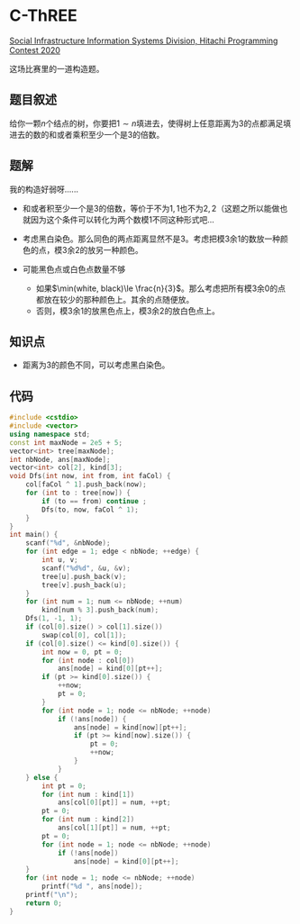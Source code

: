 # C-ThREE

[Social Infrastructure Information Systems Division, Hitachi Programming Contest 2020](https://atcoder.jp/contests/hitachi2020)

这场比赛里的一道构造题。

## 题目叙述

给你一颗$n$个结点的树，你要把$1\sim n$填进去，使得树上任意距离为$3$的点都满足填进去的数的和或者乘积至少一个是$3$的倍数。

## 题解

我的构造好弱呀......

+ 和或者积至少一个是$3$的倍数，等价于不为$1,1$也不为$2,2$（这题之所以能做也就因为这个条件可以转化为两个数模$1$不同这种形式吧...

+ 考虑黑白染色。那么同色的两点距离显然不是$3$。考虑把模$3$余$1$的数放一种颜色的点，模$3$余$2$的放另一种颜色。
+ 可能黑色点或白色点数量不够
  + 如果$\min(white, black)\le \frac{n}{3}$。那么考虑把所有模$3$余$0$的点都放在较少的那种颜色上。其余的点随便放。
  + 否则，模$3$余$1$的放黑色点上，模$3$余$2$的放白色点上。

## 知识点

+ 距离为$3$的颜色不同，可以考虑黑白染色。

## 代码

```cpp
#include <cstdio>
#include <vector>
using namespace std;
const int maxNode = 2e5 + 5;
vector<int> tree[maxNode];
int nbNode, ans[maxNode];
vector<int> col[2], kind[3];
void Dfs(int now, int from, int faCol) {
	col[faCol ^ 1].push_back(now);
	for (int to : tree[now]) {
		if (to == from) continue ;
		Dfs(to, now, faCol ^ 1);
	}
}
int main() {
	scanf("%d", &nbNode);
	for (int edge = 1; edge < nbNode; ++edge) {
		int u, v;
		scanf("%d%d", &u, &v);
		tree[u].push_back(v);
		tree[v].push_back(u);
	}
	for (int num = 1; num <= nbNode; ++num)
		kind[num % 3].push_back(num);
	Dfs(1, -1, 1);
	if (col[0].size() > col[1].size())
		swap(col[0], col[1]);
	if (col[0].size() <= kind[0].size()) {
		int now = 0, pt = 0;
		for (int node : col[0])
			ans[node] = kind[0][pt++];
		if (pt >= kind[0].size()) {
			++now;
			pt = 0;
		}
		for (int node = 1; node <= nbNode; ++node)
			if (!ans[node]) {
				ans[node] = kind[now][pt++];
				if (pt >= kind[now].size()) {
					pt = 0;
					++now;
				}
			}
	} else {
		int pt = 0;
		for (int num : kind[1])
			ans[col[0][pt]] = num, ++pt;
		pt = 0;
		for (int num : kind[2])
			ans[col[1][pt]] = num, ++pt;
		pt = 0;
		for (int node = 1; node <= nbNode; ++node)
			if (!ans[node])
				ans[node] = kind[0][pt++];
	}
	for (int node = 1; node <= nbNode; ++node)
		printf("%d ", ans[node]);
	printf("\n");
	return 0;
}
```

